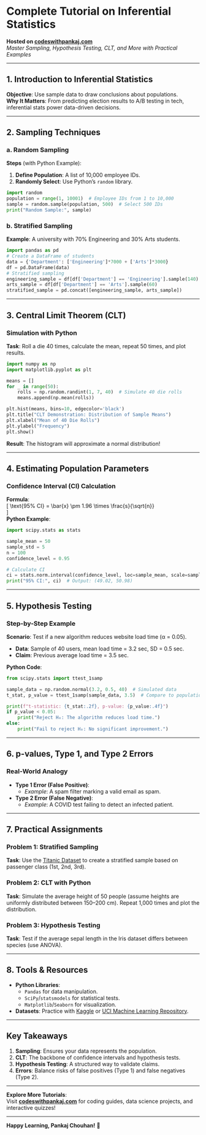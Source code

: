 # **Complete Tutorial on Inferential Statistics**  
**Hosted on [codeswithpankaj.com](https://codeswithpankaj.com)**  
*Master Sampling, Hypothesis Testing, CLT, and More with Practical Examples*  

---

## **1. Introduction to Inferential Statistics**  
**Objective**: Use sample data to draw conclusions about populations.  
**Why It Matters**: From predicting election results to A/B testing in tech, inferential stats power data-driven decisions.  

---

## **2. Sampling Techniques**  
### **a. Random Sampling**  
**Steps** (with Python Example):  
1. **Define Population**: A list of 10,000 employee IDs.  
2. **Randomly Select**: Use Python’s `random` library.  
```python  
import random  
population = range(1, 10001)  # Employee IDs from 1 to 10,000  
sample = random.sample(population, 500)  # Select 500 IDs  
print("Random Sample:", sample)  
```  

### **b. Stratified Sampling**  
**Example**: A university with 70% Engineering and 30% Arts students.  
```python  
import pandas as pd  
# Create a DataFrame of students  
data = {'Department': ['Engineering']*7000 + ['Arts']*3000}  
df = pd.DataFrame(data)  
# Stratified sampling  
engineering_sample = df[df['Department'] == 'Engineering'].sample(140)  
arts_sample = df[df['Department'] == 'Arts'].sample(60)  
stratified_sample = pd.concat([engineering_sample, arts_sample])  
```  

---

## **3. Central Limit Theorem (CLT)**  
### **Simulation with Python**  
**Task**: Roll a die 40 times, calculate the mean, repeat 50 times, and plot results.  
```python  
import numpy as np  
import matplotlib.pyplot as plt  

means = []  
for _ in range(50):  
    rolls = np.random.randint(1, 7, 40)  # Simulate 40 die rolls  
    means.append(np.mean(rolls))  

plt.hist(means, bins=10, edgecolor='black')  
plt.title("CLT Demonstration: Distribution of Sample Means")  
plt.xlabel("Mean of 40 Die Rolls")  
plt.ylabel("Frequency")  
plt.show()  
```  
**Result**: The histogram will approximate a normal distribution!  

---

## **4. Estimating Population Parameters**  
### **Confidence Interval (CI) Calculation**  
**Formula**:  
\[
\text{95% CI} = \bar{x} \pm 1.96 \times \frac{s}{\sqrt{n}}  
\]  
**Python Example**:  
```python  
import scipy.stats as stats  

sample_mean = 50  
sample_std = 5  
n = 100  
confidence_level = 0.95  

# Calculate CI  
ci = stats.norm.interval(confidence_level, loc=sample_mean, scale=sample_std/np.sqrt(n))  
print("95% CI:", ci)  # Output: (49.02, 50.98)  
```  

---

## **5. Hypothesis Testing**  
### **Step-by-Step Example**  
**Scenario**: Test if a new algorithm reduces website load time (α = 0.05).  
- **Data**: Sample of 40 users, mean load time = 3.2 sec, SD = 0.5 sec.  
- **Claim**: Previous average load time = 3.5 sec.  

**Python Code**:  
```python  
from scipy.stats import ttest_1samp  

sample_data = np.random.normal(3.2, 0.5, 40)  # Simulated data  
t_stat, p_value = ttest_1samp(sample_data, 3.5)  # Compare to population mean  

print(f"t-statistic: {t_stat:.2f}, p-value: {p_value:.4f}")  
if p_value < 0.05:  
    print("Reject H₀: The algorithm reduces load time.")  
else:  
    print("Fail to reject H₀: No significant improvement.")  
```  

---

## **6. p-values, Type 1, and Type 2 Errors**  
### **Real-World Analogy**  
- **Type 1 Error (False Positive)**:  
  - *Example*: A spam filter marking a valid email as spam.  
- **Type 2 Error (False Negative)**:  
  - *Example*: A COVID test failing to detect an infected patient.  

---

## **7. Practical Assignments**  
### **Problem 1: Stratified Sampling**  
**Task**: Use the [Titanic Dataset](https://www.kaggle.com/c/titanic) to create a stratified sample based on passenger class (1st, 2nd, 3rd).  

### **Problem 2: CLT with Python**  
**Task**: Simulate the average height of 50 people (assume heights are uniformly distributed between 150–200 cm). Repeat 1,000 times and plot the distribution.  

### **Problem 3: Hypothesis Testing**  
**Task**: Test if the average sepal length in the Iris dataset differs between species (use ANOVA).  

---

## **8. Tools & Resources**  
- **Python Libraries**:  
  - `Pandas` for data manipulation.  
  - `SciPy`/`statsmodels` for statistical tests.  
  - `Matplotlib`/`Seaborn` for visualization.  
- **Datasets**: Practice with [Kaggle](https://www.kaggle.com/) or [UCI Machine Learning Repository](https://archive.ics.uci.edu/).  

---

## **Key Takeaways**  
1. **Sampling**: Ensures your data represents the population.  
2. **CLT**: The backbone of confidence intervals and hypothesis tests.  
3. **Hypothesis Testing**: A structured way to validate claims.  
4. **Errors**: Balance risks of false positives (Type 1) and false negatives (Type 2).  

---

**Explore More Tutorials**:  
Visit **[codeswithpankaj.com](https://codeswithpankaj.com)** for coding guides, data science projects, and interactive quizzes!  

---  
**Happy Learning, Pankaj Chouhan!** 🚀  